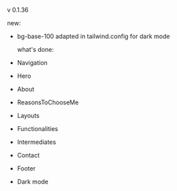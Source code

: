 v 0.1.36

new:

- bg-base-100 adapted in tailwind.config for dark mode

  what's done:

- Navigation
- Hero
- About
- ReasonsToChooseMe
- Layouts
- Functionalities
- Intermediates
- Contact
- Footer
- Dark mode
